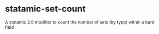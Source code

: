 # statamic-set-count
A statamic 2.0 modifier to count the number of sets (by type) within a bard field
